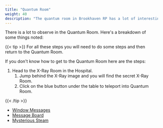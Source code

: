 ```yaml
---
title: "Quantum Room"
weight: 40
description: "The quantum room in Brookhaven RP has a lot of interesting things to explore. Steam or Smoke from the floor, odd cryptic messages on windows, and a message board."
---
```


There is a lot to observe in the Quantum Room. Here's a breakdown of some things noted:

{{< tip >}}
For all these steps you will need to do some steps and then return to the Quantum Room.

If you don't know how to get to the Quantum Room here are the steps:

1. Head to the X-Ray Room in the Hospital. 
	1. Jump behind the X-Ray image and you will find the secret X-Ray Room.
	1. Click on the blue button under the table to teleport into Quantum Room.

{{< /tip >}}

- [Window Messages](window_messages/)
- [Message Board](message_board/)
- [Mysterious Steam](steam/)

